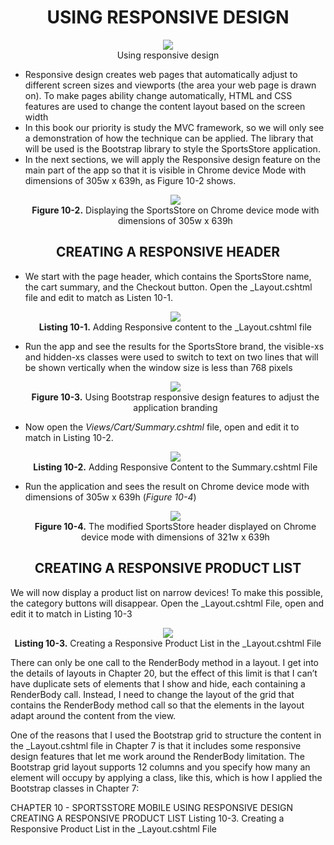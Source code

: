 <h1><div align="center">USING RESPONSIVE DESIGN</div></h1>
<p align="center">
	<img src="ch10-Pictures/RESPONSIVE_DESIGN.png" /><br />
	Using responsive design
</p>

<ul>
	<li>
		Responsive design creates web pages that automatically adjust to different screen sizes and viewports (the area your web page is drawn on). To make pages ability change automatically, HTML and CSS features are used to change the content layout based on the screen width	
	</li>
	<li>
		In this book our priority is study the MVC framework, so we will only see a demonstration of how the technique can be applied. The library that will be used is the Bootstrap library to style the SportsStore application.
	</li>
	<li>
		In the next sections, we will apply the Responsive design feature on the main part of the app so that it is visible in Chrome device Mode with dimensions of 305w x 639h, as Figure 10-2 shows.
		<p align="center">
			<img src="ch10-Pictures/Figure 10-2.png" /><br />
			<b>Figure 10-2.</b> Displaying the SportsStore on Chrome device mode with dimensions of 305w x 639h
		</p>		
	</li>		
</ul>

<h2><div align="center">CREATING A RESPONSIVE HEADER</div></h2>
<ul>
	<li>
		We start with the page header, which contains the SportsStore name, the cart summary, and the Checkout button. Open the _Layout.cshtml file and edit to match as Listen 10-1.
		<p align="center">
			<img src="ch10-Pictures/Listing 10-1.png" /><br />
			<b>Listing 10-1.</b> Adding Responsive content to the _Layout.cshtml file
		</p>
	</li>
	<li>
		Run the app and see the results for the SportsStore brand, the visible-xs and hidden-xs classes were used to switch to text on two lines that will be shown vertically when the window size is less than 768 pixels
		<p align="center">
			<img src="ch10-Pictures/Figure 10-3.png" /><br />
			<b>Figure 10-3.</b> Using Bootstrap responsive design features to adjust the application branding
		</p>				
	</li>
	<li>
		Now open the <i>Views/Cart/Summary.cshtml</i> file, open and edit it to match in Listing 10-2.
		<p align="center">
			<img src="ch10-Pictures/Listing 10-2.png" /><br />
			<b>Listing 10-2.</b> Adding Responsive Content to the Summary.cshtml File
		</p>				
	</li>
	<li>
		Run the application and sees the result on Chrome device mode with dimensions of 305w x 639h (<i>Figure 10-4</i>)
		<p align="center">
			<img src="ch10-Pictures/Figure 10-4.png" /><br />
			<b>Figure 10-4.</b> The modified SportsStore header displayed on Chrome device mode with dimensions of 321w x 639h
		</p>				
	</li>
</ul>

<h2><div align="center">CREATING A RESPONSIVE PRODUCT LIST</div></h2>
We will now display a product list on narrow devices! To make this possible, the category buttons will disappear. Open the _Layout.cshtml File, open and edit it to match in Listing 10-3
<p align="center">
	<img src="ch10-Pictures/Listing 10-3.png" /><br />
	<b>Listing 10-3.</b> Creating a Responsive Product List in the _Layout.cshtml File
</p>				



There can only be one call to the RenderBody method in a layout. I get into the details of layouts in Chapter 20, but the effect of this limit is that I can’t have duplicate sets of elements that I show and hide, each containing a RenderBody call. Instead, I need to change the layout of the grid that contains the RenderBody method call so that the elements in the layout adapt around the content from the view.

One of the reasons that I used the Bootstrap grid to structure the content in the _Layout.cshtml file in Chapter 7 is that it includes some responsive design features that let me work around the RenderBody limitation. The Bootstrap grid layout supports 12 columns and you specify how many an element will occupy by applying a class, like this, which is how I applied the Bootstrap classes in Chapter 7:


CHAPTER 10 - SPORTSSTORE MOBILE
	USING RESPONSIVE DESIGN
		CREATING A RESPONSIVE PRODUCT LIST
			Listing 10-3. Creating a Responsive Product List in the _Layout.cshtml File